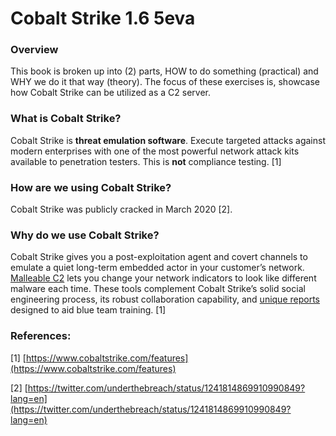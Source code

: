 # Cobalt Strike 1.6 5eva

### Overview

This book is broken up into \(2\) parts, HOW to do something \(practical\) and WHY we do it that way \(theory\). The focus of these exercises is, showcase how Cobalt Strike can be utilized as a C2 server. 

### What is Cobalt Strike?

Cobalt Strike is **threat emulation software**. Execute targeted attacks against modern enterprises with one of the most powerful network attack kits available to penetration testers. This is **not** compliance testing. \[1\]

### How are we using Cobalt Strike?

Cobalt Strike was publicly cracked in March 2020 \[2\].

### Why do we use Cobalt Strike?

Cobalt Strike gives you a post-exploitation agent and covert channels to emulate a quiet long-term embedded actor in your customer’s network. [Malleable C2](http://blog.cobaltstrike.com/2015/04/23/user-defined-storage-based-covert-communication/) lets you change your network indicators to look like different malware each time. These tools complement Cobalt Strike’s solid social engineering process, its robust collaboration capability, and [unique reports](https://blog.cobaltstrike.com/2015/09/09/rethinking-reporting-for-red-team-operations/) designed to aid blue team training. \[1\]

### References:

\[1\] [https://www.cobaltstrike.com/features](https://www.cobaltstrike.com/features)

\[2\] [https://twitter.com/underthebreach/status/1241814869910990849?lang=en](https://twitter.com/underthebreach/status/1241814869910990849?lang=en)

